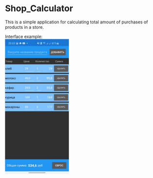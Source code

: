 # Shop_Calculator

This is a simple application for calculating total amount of purchases of products in a store.

Interface example:
<br/>
<img src="screenshot/screenshot.jpg" width = "210">
